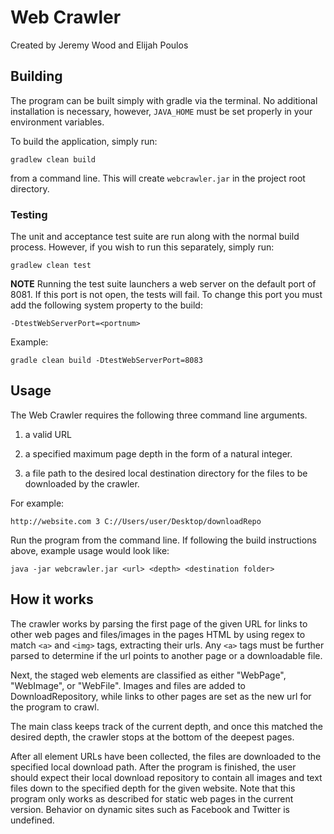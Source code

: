 # Web Crawler
Created by Jeremy Wood and Elijah Poulos

## Building 
The program can be built simply with gradle via the terminal. No additional
installation is necessary, however, `JAVA_HOME` must be set properly in your
environment variables.

To build the application, simply run:

`gradlew clean build`

from a command line. This will create `webcrawler.jar` in the project root
directory.

### Testing
The unit and acceptance test suite are run along with the normal build process.
However, if you wish to run this separately, simply run:

`gradlew clean test`

**NOTE** Running the test suite launchers a web server on the default port of
8081. If this port is not open, the tests will fail. To change this port you
must add the following system property to the build:

`-DtestWebServerPort=<portnum>`

Example:

`gradle clean build -DtestWebServerPort=8083`

## Usage 
The Web Crawler requires the following three command line arguments.

1. a valid URL

2. a specified maximum page depth in the form of a natural integer. 

3. a file path to the desired local destination directory for the 
files to be downloaded by the crawler.

For example: 
 
`http://website.com 3 C://Users/user/Desktop/downloadRepo`

Run the program from the command line. If following the build instructions
above, example usage would look like:

`java -jar webcrawler.jar <url> <depth> <destination folder>`

## How it works

The crawler works by parsing the first page of the given URL
for links to other web pages and files/images in the pages HTML
by using regex to match `<a>` and `<img>` tags, extracting their urls.
Any `<a>` tags must be further parsed to determine if the url points to another
page or a downloadable file.

Next, the staged web elements are classified as either "WebPage", "WebImage",
or "WebFile". Images and files are added to DownloadRepository, while links to
other pages are set as the new url for the program to crawl. 

The main class keeps track of the current depth, and once this matched the
desired depth, the crawler stops at the bottom of the deepest pages. 

After all element URLs have been collected, the files are downloaded to the
specified local download path. After the program is finished, the user should
expect their local download repository to contain all images and text files down
to the specified depth for the given website. Note that this program only works
as described for static web pages in the current version. Behavior on dynamic
sites such as Facebook and Twitter is undefined.


